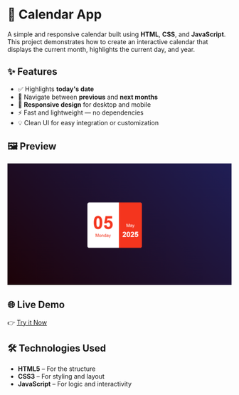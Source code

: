 # 📅 Calendar App

A simple and responsive calendar built using **HTML**, **CSS**, and **JavaScript**. This project demonstrates how to create an interactive calendar that displays the current month, highlights the current day, and year.

## ✨ Features

- ✅ Highlights **today's date**
- 📆 Navigate between **previous** and **next months**
- 📱 **Responsive design** for desktop and mobile
- ⚡ Fast and lightweight — no dependencies
- 💡 Clean UI for easy integration or customization

## 🖼️ Preview

![Calendar Screenshot](screenshot.png)

## 🌐 Live Demo

👉 [Try it Now ](https://pratiksha04th.github.io/MiniCalender/)

## 🛠️ Technologies Used

- **HTML5** – For the structure
- **CSS3** – For styling and layout
- **JavaScript** – For logic and interactivity
